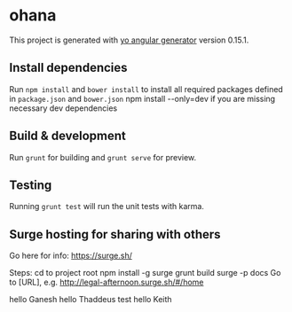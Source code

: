 # ohana

This project is generated with [yo angular generator](https://github.com/yeoman/generator-angular)
version 0.15.1.

## Install dependencies

Run `npm install` and `bower install` to install all required packages defined in `package.json` and `bower.json`
npm install --only=dev if you are missing necessary dev dependencies

## Build & development

Run `grunt` for building and `grunt serve` for preview.

## Testing

Running `grunt test` will run the unit tests with karma.

## Surge hosting for sharing with others

Go here for info: https://surge.sh/

Steps:
cd to project root
npm install -g surge
grunt build
surge -p docs
Go to [URL], e.g. http://legal-afternoon.surge.sh/#/home

hello Ganesh
hello Thaddeus test
hello Keith
